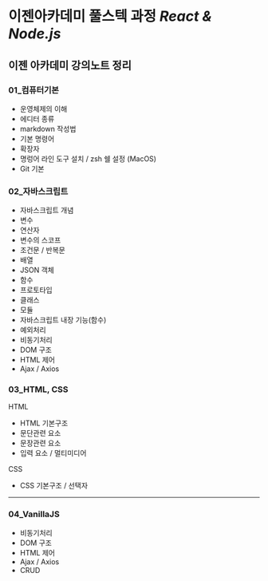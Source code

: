 # 이젠아카데미 풀스텍 과정 _React & Node.js_

## 이젠 아카데미 강의노트 정리

### 01_컴퓨터기본

* 운영체제의 이해
* 에디터 종류
* markdown 작성법
* 기본 명령어
* 확장자
* 명렁어 라인 도구 설치 / zsh 쉘 설정 (MacOS)
* Git 기본

### 02_자바스크립트

* 자바스크립트 개념
* 변수
* 연산자
* 변수의 스코프
* 조건문 / 반복문
* 배열
* JSON 객체
* 함수
* 프로토타입
* 클래스
* 모듈
* 자바스크립트 내장 기능(함수)
* 예외처리
* 비동기처리
* DOM 구조
* HTML 제어
* Ajax / Axios

### 03_HTML, CSS

HTML 

* HTML 기본구조
* 문단관련 요소
* 문장관련 요소
* 입력 요소 / 멀티미디어


CSS

* CSS 기본구조 / 선택자

---

### 04_VanillaJS

* 비동기처리
* DOM 구조
* HTML 제어
* Ajax / Axios
* CRUD